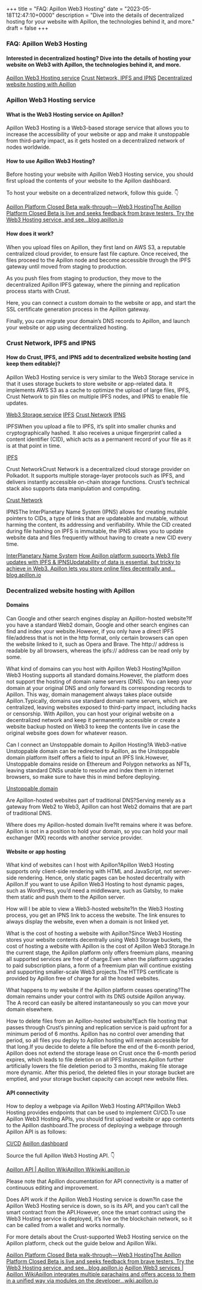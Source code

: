 +++
title = "FAQ: Apillon Web3 Hosting"
date = "2023-05-18T12:47:10+0000"
description = "Dive into the details of decentralized hosting for your website with Apillon, the technologies behind it, and more."
draft = false
+++

### FAQ: Apillon Web3 Hosting


#### Interested in decentralized hosting? Dive into the details of hosting your website on Web3 with Apillon, the technologies behind it, and more.

[Apillon Web3 Hosting service](#0adc)
[Crust Network, IPFS and IPNS](#ffe8)
[Decentralized website hosting with Apillon](#85ee)

### Apillon Web3 Hosting service


#### What is the Web3 Hosting service on Apillon?


Apillon Web3 Hosting is a Web3-based storage service that allows you to increase the accessibility of your website or app and make it unstoppable from third-party impact, as it gets hosted on a decentralized network of nodes worldwide.


#### How to use Apillon Web3 Hosting?


Before hosting your website with Apillon Web3 Hosting service, you should first upload the contents of your website to the Apillon dashboard.


To host your website on a decentralized network, follow this guide. 👇

[Apillon Platform Closed Beta walk-through — Web3 HostingThe Apillon Platform Closed Beta is live and seeks feedback from brave testers. Try the Web3 Hosting service, and see…blog.apillon.io](https://blog.apillon.io/apillon-platform-closed-beta-walk-through-web3-hosting-78cc23dee9e5)

#### How does it work?


When you upload files on Apillon, they first land on AWS S3, a reputable centralized cloud provider, to ensure fast file capture. Once received, the files proceed to the Apillon node and become accessible through the IPFS gateway until moved from staging to production.


As you push files from staging to production, they move to the decentralized Apillon IPFS gateway, where the pinning and replication process starts with Crust.


Here, you can connect a custom domain to the website or app, and start the SSL certificate generation process in the Apillon gateway.


Finally, you can migrate your domain’s DNS records to Apillon, and launch your website or app using decentralized hosting.


### Crust Network, IPFS and IPNS


#### How do Crust, IPFS, and IPNS add to decentralized website hosting (and keep them editable)?


Apillon Web3 Hosting service is very similar to the Web3 Storage service in that it uses storage buckets to store website or app-related data. It implements AWS S3 as a cache to optimize the upload of large files, IPFS, Crust Network to pin files on multiple IPFS nodes, and IPNS to enable file updates.

[Web3 Storage service](https://medium.com/apillon/faq-apillon-web3-storage-c99a9b0e8b12)
[IPFS](https://ipfs.tech/)
[Crust Network](https://crust.network/)
[IPNS](https://docs.ipfs.tech/concepts/ipns/)

IPFSWhen you upload a file to IPFS, it’s split into smaller chunks and cryptographically hashed. It also receives a unique fingerprint called a content identifier (CID), which acts as a permanent record of your file as it is at that point in time.

[IPFS](https://ipfs.tech/)

Crust NetworkCrust Network is a decentralized cloud storage provider on Polkadot. It supports multiple storage-layer protocols such as IPFS, and delivers instantly accessible on-chain storage functions. Crustʼs technical stack also supports data manipulation and computing.

[Crust Network](https://crust.network/)

IPNSThe InterPlanetary Name System (IPNS) allows for creating mutable pointers to CIDs, a type of links that are updateable and mutable, without harming the content, its addressing and verifiability. While the CID created during file hashing on IPFS is immutable, the IPNS allows you to update website data and files frequently without having to create a new CID every time.

[InterPlanetary Name System](https://docs.ipfs.tech/concepts/ipns/#mutability-in-ipfs)
[How Apillon platform supports Web3 file updates with IPFS & IPNSUpdatability of data is essential, but tricky to achieve in Web3. Apillon lets you store online files decentrally and…blog.apillon.io](https://blog.apillon.io/how-apillon-platform-supports-web3-file-updates-with-ipfs-ipns-53534f985be)

### Decentralized website hosting with Apillon


#### Domains


Can Google and other search engines display an Apillon-hosted website?If you have a standard Web2 domain, Google and other search engines can find and index your website.However, if you only have a direct IPFS file/address that is not in the http format, only certain browsers can open the website linked to it, such as Opera and Brave. The http:// address is readable by all browsers, whereas the ipfs:// address can be read only by some.


What kind of domains can you host with Apillon Web3 Hosting?Apillon Web3 Hosting supports all standard domains.However, the platform does not support the hosting of domain name servers (DNS). You can keep your domain at your original DNS and only forward its corresponding records to Apillon. This way, domain management always takes place outside Apillon.Typically, domains use standard domain name servers, which are centralized, leaving websites exposed to third-party impact, including hacks or censorship. With Apillon, you can host your original website on a decentralized network and keep it permanently accessible or create a website backup hosted on Web3 to keep the contents live in case the original website goes down for whatever reason.


Can I connect an Unstoppable domain to Apillon Hosting?A Web3-native Unstoppable domain can be redirected to Apillon, as the Unstoppable domain platform itself offers a field to input an IPFS link.However, Unstoppable domains reside on Ethereum and Polygon networks as NFTs, leaving standard DNSs unable to resolve and index them in internet browsers, so make sure to have this in mind before deploying.

[Unstoppable domain](https://unstoppabledomains.com/)

Are Apillon-hosted websites part of traditional DNS?Serving merely as a gateway from Web2 to Web3, Apillon can host Web2 domains that are part of traditional DNS.


Where does my Apillon-hosted domain live?It remains where it was before. Apillon is not in a position to hold your domain, so you can hold your mail exchanger (MX) records with another service provider.


#### Website or app hosting


What kind of websites can I host with Apillon?Apillon Web3 Hosting supports only client-side rendering with HTML and JavaScript, not server-side rendering. Hence, only static pages can be hosted decentrally with Apillon.If you want to use Apillon Web3 Hosting to host dynamic pages, such as WordPress, you’d need a middleware, such as Gatsby, to make them static and push them to the Apillon server.


How will I be able to view a Web3-hosted website?In the Web3 Hosting process, you get an IPNS link to access the website. The link ensures to always display the website, even when a domain is not linked yet.


What is the cost of hosting a website with Apillon?Since Web3 Hosting stores your website contents decentrally using Web3 Storage buckets, the cost of hosting a website with Apillon is the cost of Apillon Web3 Storage.In the current stage, the Apillon platform only offers freemium plans, meaning all supported services are free of charge.Even when the platform upgrades to paid subscription plans, a form of a freemium plan will continue existing and supporting smaller-scale Web3 projects.The HTTPS certificate is provided by Apillon free of charge for all the hosted websites.


What happens to my website if the Apillon platform ceases operating?The domain remains under your control with its DNS outside Apillon anyway. The A record can easily be altered instantaneously so you can move your domain elsewhere.


How to delete files from an Apillon-hosted website?Each file hosting that passes through Crust’s pinning and replication service is paid upfront for a minimum period of 6 months. Apillon has no control over amending that period, so all files you deploy to Apillon hosting will remain accessible for that long.If you decide to delete a file before the end of the 6-month period, Apillon does not extend the storage lease on Crust once the 6-month period expires, which leads to file deletion on all IPFS instances.Apillon further artificially lowers the file deletion period to 3 months, making file storage more dynamic. After this period, the deleted files in your storage bucket are emptied, and your storage bucket capacity can accept new website files.


#### API connectivity


How to deploy a webpage via Apillon Web3 Hosting API?Apillon Web3 Hosting provides endpoints that can be used to implement CI/CD.To use Apillon Web3 Hosting APIs, you should first upload website or app contents to the Apillon dashboard.The process of deploying a webpage through Apillon API is as follows:

[CI/CD](https://en.wikipedia.org/wiki/CI/CD)
[Apillon dashboard](https://app.apillon.io/dashboard/service/hosting)

Source the full Apillon Web3 Hosting API. 👇

[Apillon API | Apillon WikiApillon Wikiwiki.apillon.io](https://wiki.apillon.io/build/3-apillon-api.html#web3-hosting-api)

Please note that Apillon documentation for API connectivity is a matter of continuous editing and improvement.


Does API work if the Apillon Web3 Hosting service is down?In case the Apillon Web3 Hosting service is down, so is its API, and you can’t call the smart contract from the API.However, once the smart contract using the Web3 Hosting service is deployed, it’s live on the blockchain network, so it can be called from a wallet and works normally.


For more details about the Crust-supported Web3 Hosting service on the Apillon platform, check out the guide below and Apillon Wiki.

[Apillon Platform Closed Beta walk-through — Web3 HostingThe Apillon Platform Closed Beta is live and seeks feedback from brave testers. Try the Web3 Hosting service, and see…blog.apillon.io](https://blog.apillon.io/apillon-platform-closed-beta-walk-through-web3-hosting-78cc23dee9e5)
[Apillon Web3 services | Apillon WikiApillon integrates multiple parachains and offers access to them in a unified way via modules on the developer…wiki.apillon.io](https://wiki.apillon.io/build/2-web3-services.html#web3-hosting)

